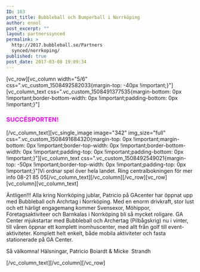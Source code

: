 ```yaml
---
ID: 183
post_title: Bubbleball och Bumperball i Norrköping
author: ennol
post_excerpt: ""
layout: partnerssynced
permalink: >
  http://2017.bubbleball.se/Partners
  synced/norrkoping/
published: true
post_date: 2017-03-08 19:09:34
---
```

[vc_row][vc_column width="5/6" css=".vc_custom_1508492582033{margin-top: -40px !important;}"][vc_column_text css=".vc_custom_1508491377535{margin-bottom: 0px !important;border-bottom-width: 0px !important;padding-bottom: 0px !important;}"]
<h3><span style="color: #ff00ff;"><strong>SUCCÉSPORTEN!</strong></span></h3>
[/vc_column_text][vc_single_image image="342" img_size="full" css=".vc_custom_1508491684320{margin-top: 0px !important;margin-bottom: 0px !important;border-top-width: 0px !important;border-bottom-width: 0px !important;padding-top: 0px !important;padding-bottom: 0px !important;}"][vc_column_text css=".vc_custom_1508492549021{margin-top: -50px !important;border-top-width: 0px !important;padding-top: 0px !important;}"]Vi ordnar spel över hela landet. Ring centralbokningen för mer info 08-21 85 05[/vc_column_text][/vc_column][/vc_row][vc_row][vc_column][vc_column_text]
<div id="text_block_image_88052326" class="float-left text_block_image_div h24_normal_text"><img id="block_img_88052326" class="resizeable text_image" title="" src="http://dst15js82dk7j.cloudfront.net/183390/64649695-SiCup.jpg" alt="" /></div>
<div id="block_88052326_text_content" class="text_content">

Äntligen!!!
Alla kring Norrköping jublar, Patricio på GAcenter har öppnat upp med Bubbleball och Archrtag i Norrköping.
Med en enorm drivkraft, stor lust och ett härligt engagemang kommer Svensexor, Möhippor, Företagsaktiviteer och Barnkalas i Norrköping bli så mycket roligare.
GA Center mjukstartar med Bubbleball och Archertag (Pilbågskrig) nu i vinter, till våren öppnar ett komplett inomhuscenter, med allt från golf till event-aktiviteter. Komplett helt enkelt, både mobila aktiviteter och fasta stationerade på GA Center.

Så välkomna!
Hälsningar,
Patricio Boiardt &amp; Micke  Strandh

</div>
[/vc_column_text][/vc_column][/vc_row]